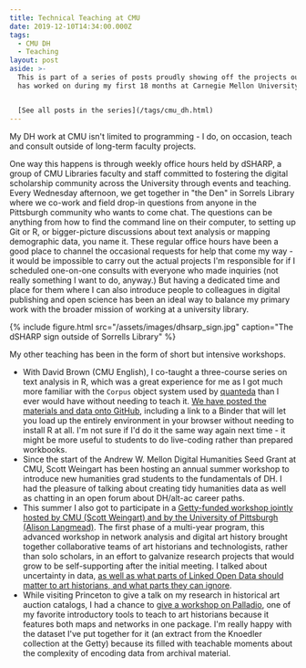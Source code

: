 ```yaml
---
title: Technical Teaching at CMU
date: 2019-12-10T14:34:00.000Z
tags:
  - CMU DH
  - Teaching
layout: post
aside: >-
  This is part of a series of posts proudly showing off the projects our team
  has worked on during my first 18 months at Carnegie Mellon University.


  [See all posts in the series](/tags/cmu_dh.html)
---
```


My DH work at CMU isn't limited to programming - I do, on occasion, teach and consult outside of long-term faculty projects.

One way this happens is through weekly office hours held by dSHARP, a group of CMU Libraries faculty and staff committed to fostering the digital scholarship community across the University through events and teaching.
Every Wednesday afternoon, we get together in "the Den" in Sorrels Library where we co-work and field drop-in questions from anyone in the Pittsburgh community who wants to come chat.
The questions can be anything from how to find the command line on their computer, to setting up Git or R, or bigger-picture discussions about text analysis or mapping demographic data, you name it.
These regular office hours have been a good place to channel the occasional requests for help that come my way - it would be impossible to carry out the actual projects I'm responsible for if I scheduled one-on-one consults with everyone who made inquiries (not really something I want to do, anyway.)
But having a dedicated time and place for them where I can also introduce people to colleagues in digital publishing and open science has been an ideal way to balance my primary work with the broader mission of working at a university library.

{% include figure.html src="/assets/images/dhsarp_sign.jpg" caption="The dSHARP sign outside of Sorrells Library" %}

My other teaching has been in the form of short but intensive workshops.

- With David Brown (CMU English), I co-taught a three-course series on text analysis in R, which was a great experience for me as I got much more familiar with the `Corpus` object system used by [quanteda](https://quanteda.io/) than I ever would have without needing to teach it. [We have posted the materials and data onto GitHub](https://github.com/browndw/cmu_workshop), including a link to a Binder that will let you load up the entirely environment in your browser without needing to install R at all. I'm not sure if I'd do it the same way again next time - it might be more useful to students to do live-coding rather than prepared workbooks.
- Since the start of the Andrew W. Mellon Digital Humanities Seed Grant at CMU, Scott Weingart has been hosting an annual summer workshop to introduce new humanities grad students to the fundamentals of DH. I had the pleasure of talking about creating tidy humanities data as well as chatting in an open forum about DH/alt-ac career paths.
- This summer I also got to participate in a [Getty-funded workshop jointly hosted by CMU (Scott Weingart) and by the University of Pittsburgh (Alison Langmead)](https://sites.haa.pitt.edu/na-dah/). The first phase of a multi-year program, this advanced workshop in network analysis and digital art history brought together collaborative teams of art historians and technologists, rather than solo scholars, in an effort to galvanize research projects that would grow to be self-supporting after the initial meeting. I talked about uncertainty in data, [as well as what parts of Linked Open Data should matter to art historians, and what parts they can ignore](https://doi.org/10.1184/R1/11325704.v1).
- While visiting Princeton to give a talk on my research in historical art auction catalogs, I had a chance to [give a workshop on Palladio](https://matthewlincoln.net/mapping-knoedler-palladio/), one of my favorite introductory tools to teach to art historians because it features both maps and networks in one package. I'm really happy with the dataset I've put together for it (an extract from the Knoedler collection at the Getty) because its filled with teachable moments about the complexity of encoding data from archival material.
